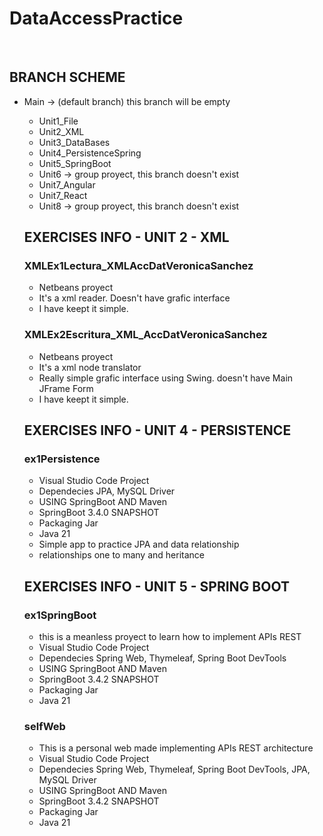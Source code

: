 <h1>DataAccessPractice</h1>
<br>
<h2>BRANCH SCHEME</h2>
<ul>
  <li>Main -> (default branch) this branch will be empty</li>
  <ul>
    <li>Unit1_File</li>
    <li>Unit2_XML</li>
    <li>Unit3_DataBases</li>
    <li>Unit4_PersistenceSpring</li>
    <li>Unit5_SpringBoot</li>
    <li>Unit6 -> group proyect, this branch doesn't exist </li>
    <li>Unit7_Angular</li>
    <li>Unit7_React</li>
    <li>Unit8 -> group proyect, this branch doesn't exist </li>
</ul>

<h2>EXERCISES INFO - UNIT 2 - XML</h2> 

<h3>XMLEx1Lectura_XMLAccDatVeronicaSanchez</h3>
<ul>
  <li>Netbeans proyect</li>
  <li>It's a xml reader. Doesn't have grafic interface</li>
  <li>I have keept it simple.</li>
</ul>

<h3>XMLEx2Escritura_XML_AccDatVeronicaSanchez</h3>
<ul>
  <li>Netbeans proyect</li>
  <li>It's a xml node translator</li>
  <li>Really simple grafic interface using Swing. doesn't have Main JFrame Form</li>
  <li>I have keept it simple.</li>
</ul>

<h2>EXERCISES INFO - UNIT 4 - PERSISTENCE</h2> 

<h3>ex1Persistence</h3>
<ul>
  <li>Visual Studio Code Project</li>
  <li>Dependecies JPA, MySQL Driver</li>
  <li>USING SpringBoot AND Maven</li>
  <li>SpringBoot 3.4.0 SNAPSHOT</li>
  <li>Packaging Jar</li>
  <li>Java 21</li>
  <li>Simple app to practice JPA and data relationship</li>
  <li>relationships one to many and heritance</li>
</ul>

<h2>EXERCISES INFO - UNIT 5 - SPRING BOOT</h2>

<h3>ex1SpringBoot</h3>
<ul>
  <li>this is a meanless proyect to learn how to implement APIs REST</li>
  <li>Visual Studio Code Project</li>
  <li>Dependecies Spring Web, Thymeleaf, Spring Boot DevTools</li>
  <li>USING SpringBoot AND Maven</li>
  <li>SpringBoot 3.4.2 SNAPSHOT</li>
  <li>Packaging Jar</li>
  <li>Java 21</li>
</ul>

<h3>selfWeb</h3>
<ul>
  <li>This is a personal web made implementing APIs REST architecture</li>
  <li>Visual Studio Code Project</li>
  <li>Dependecies Spring Web, Thymeleaf, Spring Boot DevTools, JPA, MySQL Driver</li>
  <li>USING SpringBoot AND Maven</li>
  <li>SpringBoot 3.4.2 SNAPSHOT</li>
  <li>Packaging Jar</li>
  <li>Java 21</li>
</ul>
